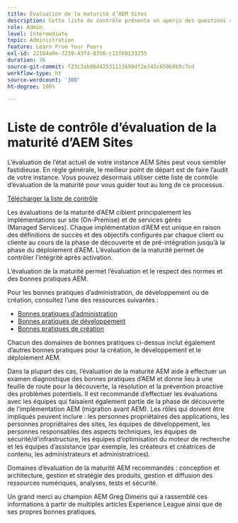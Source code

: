 ```yaml
---
title: Évaluation de la maturité d’AEM Sites
description: Cette liste de contrôle présente un aperçu des questions clés auxquelles vous et votre équipe devez répondre lors de l’évaluation de la maturité de votre instance AEM Sites.
role: Admin
level: Intermediate
topic: Administration
feature: Learn From Your Peers
exl-id: 22164a0e-7239-43f4-8356-c12f68133255
duration: 76
source-git-commit: f23c2ab86d42531113690df2e342c65060b5c7cd
workflow-type: ht
source-wordcount: '308'
ht-degree: 100%

---
```


# Liste de contrôle d’évaluation de la maturité d’AEM Sites

L’évaluation de l’état actuel de votre instance AEM Sites peut vous sembler fastidieuse. En règle générale, le meilleur point de départ est de faire l’audit de votre instance. Vous pouvez désormais utiliser cette liste de contrôle d’évaluation de la maturité pour vous guider tout au long de ce processus.

[Télécharger la liste de contrôle](assets/AEM-Sites-Maturity-Assessment.xlsx)

Les évaluations de la maturité d’AEM ciblent principalement les implémentations sur site (On-Premise) et de services gérés (Managed Services). Chaque implémentation d’AEM est unique en raison des définitions de succès et des objectifs configurés par chaque client ou cliente au cours de la phase de découverte et de pré-intégration jusqu’à la phase du déploiement d’AEM. L’évaluation de la maturité permet de contrôler l’intégrité après activation.

L’évaluation de la maturité permet l’évaluation et le respect des normes et des bonnes pratiques AEM.

Pour les bonnes pratiques d’administration, de développement ou de création, consultez l’une des ressources suivantes :

* [Bonnes pratiques d’administration](https://experienceleague.adobe.com/docs/experience-manager-65/administering/bestpractices/administer-best-practices.html?lang=fr)
* [Bonnes pratiques de développement](https://experienceleague.adobe.com/docs/experience-manager-65/developing/bestpractices/best-practices.html?lang=fr)
* [Bonnes pratiques de création](https://experienceleague.adobe.com/docs/experience-manager-65/authoring/authoring/best-practices.html?lang=fr)

Chacun des domaines de bonnes pratiques ci-dessus inclut également d’autres bonnes pratiques pour la création, le développement et le déploiement AEM.

Dans la plupart des cas, l’évaluation de la maturité AEM aide à effectuer un examen diagnostique des bonnes pratiques d’AEM et donne lieu à une feuille de route pour la découverte, la résolution et la prévention proactive des problèmes potentiels. Il est recommandé d’effectuer les évaluations avec les équipes qui faisaient également partie de la phase de découverte de l’implémentation AEM (migration avant AEM). Les rôles qui doivent être impliqués peuvent inclure : les personnes propriétaires des applications, les personnes propriétaires des sites, les équipes de développement, les personnes responsables des aspects techniques, les équipes de sécurité/d’infrastructure, les équipes d’optimisation du moteur de recherche et les équipes d’assistance (par exemple, les créateurs et créatrices de contenu, les administrateurs et administratrices).

Domaines d’évaluation de la maturité AEM recommandés : conception et architecture, gestion et stratégie des produits, gestion et diffusion des ressources numériques, analyses, tests et sécurité.

Un grand merci au champion AEM Greg Dimeris qui a rassemblé ces informations à partir de multiples articles Experience League ainsi que de ses propres bonnes pratiques.
